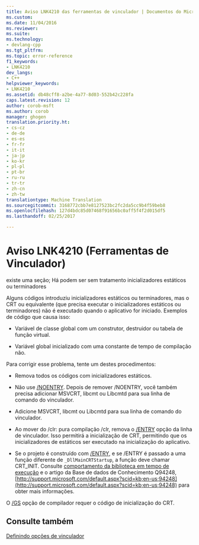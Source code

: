 ```yaml
---
title: Aviso LNK4210 das ferramentas de vinculador | Documentos do Microsoft
ms.custom: 
ms.date: 11/04/2016
ms.reviewer: 
ms.suite: 
ms.technology:
- devlang-cpp
ms.tgt_pltfrm: 
ms.topic: error-reference
f1_keywords:
- LNK4210
dev_langs:
- C++
helpviewer_keywords:
- LNK4210
ms.assetid: db48cff8-a2be-4a77-8d03-552b42c228fa
caps.latest.revision: 12
author: corob-msft
ms.author: corob
manager: ghogen
translation.priority.ht:
- cs-cz
- de-de
- es-es
- fr-fr
- it-it
- ja-jp
- ko-kr
- pl-pl
- pt-br
- ru-ru
- tr-tr
- zh-cn
- zh-tw
translationtype: Machine Translation
ms.sourcegitcommit: 3168772cbb7e8127523bc2fc2da5cc9b4f59beb8
ms.openlocfilehash: 127d4bdc85d07468f91656bc0aff5f4f2d015df5
ms.lasthandoff: 02/25/2017

---
```

# <a name="linker-tools-warning-lnk4210"></a>Aviso LNK4210 (Ferramentas de Vinculador)
existe uma seção; Há podem ser sem tratamento inicializadores estáticos ou terminadores  
  
 Alguns códigos introduziu inicializadores estáticos ou terminadores, mas o CRT ou equivalente (que precisa executar o inicializadores estáticos ou terminadores) não é executado quando o aplicativo for iniciado. Exemplos de código que causa isso:  
  
-   Variável de classe global com um construtor, destruidor ou tabela de função virtual.  
  
-   Variável global inicializado com uma constante de tempo de compilação não.  
  
 Para corrigir esse problema, tente um destes procedimentos:  
  
-   Remova todos os códigos com inicializadores estáticos.  
  
-   Não use [/NOENTRY](../../build/reference/noentry-no-entry-point.md).  Depois de remover /NOENTRY, você também precisa adicionar MSVCRT, libcmt ou Libcmtd para sua linha de comando do vinculador.  
  
-   Adicione MSVCRT, libcmt ou Libcmtd para sua linha de comando do vinculador.  
  
-   Ao mover do /clr: pura compilação /clr, remova o [/ENTRY](../../build/reference/entry-entry-point-symbol.md) opção da linha de vinculador. Isso permitirá a inicialização de CRT, permitindo que os inicializadores de estáticos ser executado na inicialização do aplicativo.  
  
-   Se o projeto é construído com [/ENTRY](../../build/reference/entry-entry-point-symbol.md), e se /ENTRY é passado a uma função diferente de `_DllMainCRTStartup`, a função deve chamar CRT_INIT. Consulte [comportamento da biblioteca em tempo de execução](../../build/run-time-library-behavior.md) e o artigo da Base de dados de Conhecimento Q94248, [http://support.microsoft.com/default.aspx?scid=kb;en-us;94248](http://support.microsoft.com/default.aspx?scid=kb;en-us;94248) para obter mais informações.  
  
 O [/GS](../../build/reference/gs-buffer-security-check.md) opção de compilador requer o código de inicialização do CRT.  
  
## <a name="see-also"></a>Consulte também  
 [Definindo opções de vinculador](../../build/reference/setting-linker-options.md)
